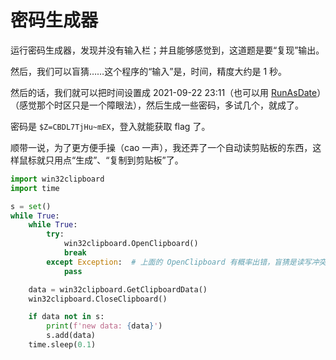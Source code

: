 # 密码生成器

运行密码生成器，发现并没有输入栏；并且能够感觉到，这道题是要“复现”输出。

然后，我们可以盲猜……这个程序的“输入”是，时间，精度大约是 1 秒。

然后的话，我们就可以把时间设置成 2021-09-22 23:11（也可以用 [RunAsDate](https://www.nirsoft.net/utils/run_as_date.html)）（感觉那个时区只是一个障眼法），然后生成一些密码，多试几个，就成了。

密码是 `$Z=CBDL7TjHu~mEX`，登入就能获取 flag 了。

顺带一说，为了更方便手操（cao 一声），我还弄了一个自动读剪贴板的东西，这样鼠标就只用点“生成”、“复制到剪贴板”了。

```python
import win32clipboard
import time

s = set()
while True:
    while True:
        try:
            win32clipboard.OpenClipboard()
            break
        except Exception:  # 上面的 OpenClipboard 有概率出错，盲猜是读写冲突了
            pass

    data = win32clipboard.GetClipboardData()
    win32clipboard.CloseClipboard()

    if data not in s:
        print(f'new data: {data}')
        s.add(data)
    time.sleep(0.1)
```
